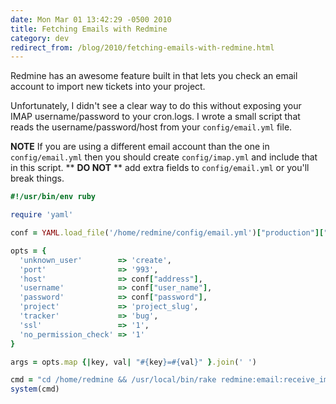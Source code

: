 ```yaml
---
date: Mon Mar 01 13:42:29 -0500 2010
title: Fetching Emails with Redmine
category: dev
redirect_from: /blog/2010/fetching-emails-with-redmine.html
---
```


Redmine has an awesome feature built in that lets you check an email account
to import new tickets into your project.

Unfortunately, I didn't see a clear way to do this without exposing your IMAP
username/password to your cron.logs. I wrote a small script that reads
the username/password/host from your `config/email.yml` file.

**NOTE** If you are using a different email account than the one in
`config/email.yml` then you should create `config/imap.yml` and include that
in this script. ** **DO NOT** ** add extra fields to `config/email.yml` or
you'll break things.

```ruby
#!/usr/bin/env ruby

require 'yaml'

conf = YAML.load_file('/home/redmine/config/email.yml')["production"]["smtp_settings"]

opts = {
  'unknown_user'        => 'create',
  'port'                => '993',
  'host'                => conf["address"],
  'username'            => conf["user_name"],
  'password'            => conf["password"],
  'project'             => 'project_slug',
  'tracker'             => 'bug',
  'ssl'                 => '1',
  'no_permission_check' => '1'
}

args = opts.map {|key, val| "#{key}=#{val}" }.join(' ')

cmd = "cd /home/redmine && /usr/local/bin/rake redmine:email:receive_imap RAILS_ENV=production #{args}"
system(cmd)
```

[gist]: https://gist.github.com/itspriddle/318651
